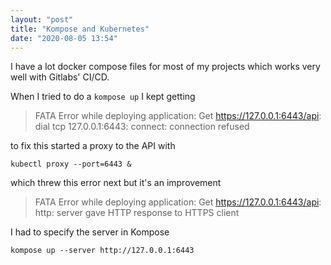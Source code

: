 ```yaml
---
layout: "post"
title: "Kompose and Kubernetes"
date: "2020-08-05 13:54"
---
```


I have a lot docker compose files for most of my projects which works very well with Gitlabs' CI/CD.

When I tried to do a `kompose up` I kept getting

  > FATA Error while deploying application: Get https://127.0.0.1:6443/api: dial tcp 127.0.0.1:6443: connect: connection refused

to fix this started a proxy to the API with

`kubectl proxy --port=6443 &`

which threw this error next but it's an improvement

  > FATA Error while deploying application: Get https://127.0.0.1:6443/api: http: server gave HTTP response to HTTPS client

I had to specify the server in Kompose

`kompose up --server http://127.0.0.1:6443`
